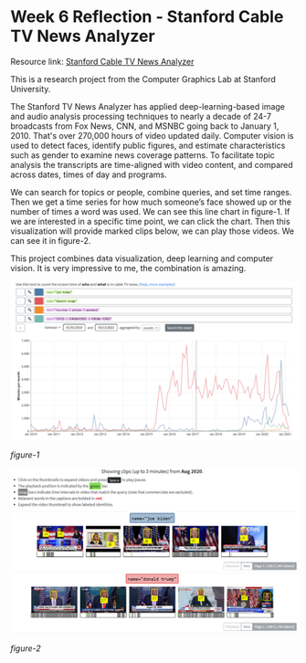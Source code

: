 # Week 6 Reflection - Stanford Cable TV News Analyzer

Resource link: [Stanford Cable TV News Analyzer](https://tvnews.stanford.edu/?dataVersion=v1&data=eyJvcHRpb25zIjp7ImFnZ3JlZ2F0ZSI6Im1vbnRoIn0sInF1ZXJpZXMiOlt7ImNvbG9yIjoiIzRFNzlBNyIsInRleHQiOiJuYW1lPVwiam9lIGJpZGVuXCIifSx7ImNvbG9yIjoiI0UxNTc1OSIsInRleHQiOiJuYW1lPVwiZG9uYWxkIHRydW1wXCIifSx7ImNvbG9yIjoiI0YyOEUyQiIsInRleHQiOiJ0ZXh0PVwidmFjY2luZSB8IHBmaXplciB8IG1vcmRlbmFcIiJ9LHsiY29sb3IiOiIjNzZCN0IyIiwidGV4dCI6InRleHQ9XCJDT1ZJRCB8IENPUk9OQVZJUlVTIHwgQ09ST05BIFZJUlVTXCIifV19)

This is a research project from the Computer Graphics Lab at Stanford University. 

The Stanford TV News Analyzer has applied deep-learning-based image and audio analysis processing techniques to nearly a decade of 24-7 broadcasts from Fox News, CNN, and MSNBC going back to January 1, 2010. That's over 270,000 hours of video updated daily. Computer vision is used to detect faces, identify public figures, and estimate characteristics such as gender to examine news coverage patterns. To facilitate topic analysis the transcripts are time-aligned with video content, and compared across dates, times of day and programs. 

We can search for topics or people, combine queries, and set time ranges. Then we get a time series for how much someone’s face showed up or the number of times a word was used. We can see this line chart in figure-1. If we are interested in a specific time point, we can click the chart. Then this visualization will provide marked clips below, we can play those videos. We can see it in figure-2.

This project combines data visualization, deep learning and computer vision. It is very impressive to me, the combination is amazing.

![img](img/6-1.PNG)

*figure-1*

![img](img/6-2.PNG)

*figure-2*
